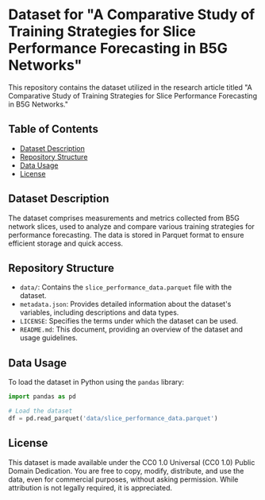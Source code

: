 # Dataset for "A Comparative Study of Training Strategies for Slice Performance Forecasting in B5G Networks"

This repository contains the dataset utilized in the research article titled "A Comparative Study of Training Strategies for Slice Performance Forecasting in B5G Networks."

## Table of Contents

- [Dataset Description](#dataset-description)
- [Repository Structure](#repository-structure)
- [Data Usage](#data-usage)
- [License](#license)

## Dataset Description

The dataset comprises measurements and metrics collected from B5G network slices, used to analyze and compare various training strategies for performance forecasting. The data is stored in Parquet format to ensure efficient storage and quick access.

## Repository Structure

- `data/`: Contains the `slice_performance_data.parquet` file with the dataset.
- `metadata.json`: Provides detailed information about the dataset's variables, including descriptions and data types.
- `LICENSE`: Specifies the terms under which the dataset can be used.
- `README.md`: This document, providing an overview of the dataset and usage guidelines.

## Data Usage

To load the dataset in Python using the `pandas` library:

```python
import pandas as pd

# Load the dataset
df = pd.read_parquet('data/slice_performance_data.parquet')
```
## License

This dataset is made available under the CC0 1.0 Universal (CC0 1.0) Public Domain Dedication. You are free to copy, modify, distribute, and use the data, even for commercial purposes, without asking permission. While attribution is not legally required, it is appreciated.


